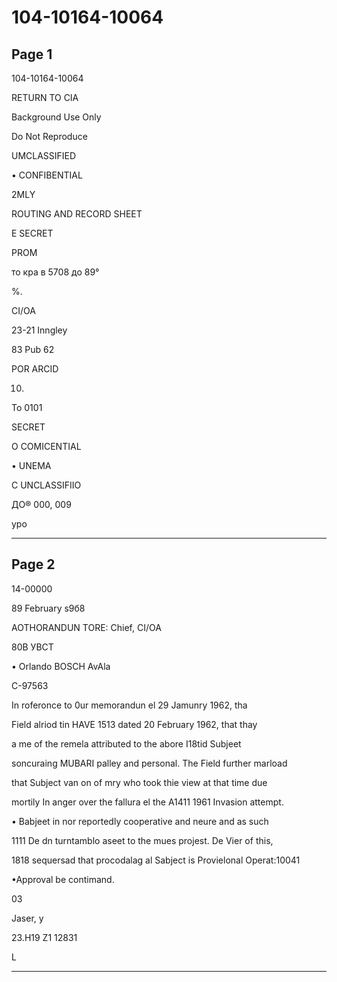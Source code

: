 # 104-10164-10064

## Page 1

104-10164-10064

RETURN TO CIA

Background Use Only

Do Not Reproduce

UMCLASSIFIED

• CONFIBENTIAL

2MLY

ROUTING AND RECORD SHEET

E SECRET

PROM

то кра в 5708 до 89°

%.

CI/OA

23-21 Inngley

83 Pub 62

POR ARCID

10.

To 0101

SECRET

O COMICENTIAL

• UNEMA

C UNCLASSIFIIO

ДО® 000, 009

ypo

---

## Page 2

14-00000

89 February s9б8

AOTHORANDUN TORE: Chief, CI/OA

80В УВСТ

• Orlando BOSCH AvAla

C-97563

In roferonce to 0ur memorandun el 29 Jamunry 1962, tha

Field alriod tin HAVE 1513 dated 20 February 1962, that thay

a me of the remela attributed to the abore I18tid Subjeet

soncuraing MUBARI palley and personal. The Field further marload

that Subject van on of mry who took thie view at that time due

mortily In anger over the fallura el the A1411 1961 Invasion attempt.

• Babjeet in nor reportedly cooperative and neure and as such

1111 De dn turntamblo aseet to the mues projest. De Vier of this,

1818 sequersad that procodalag al Sabject is Provielonal Operat:10041

•Approval be contimand.

03

Jaser, y

23.H19 Z1 12831

L

---

